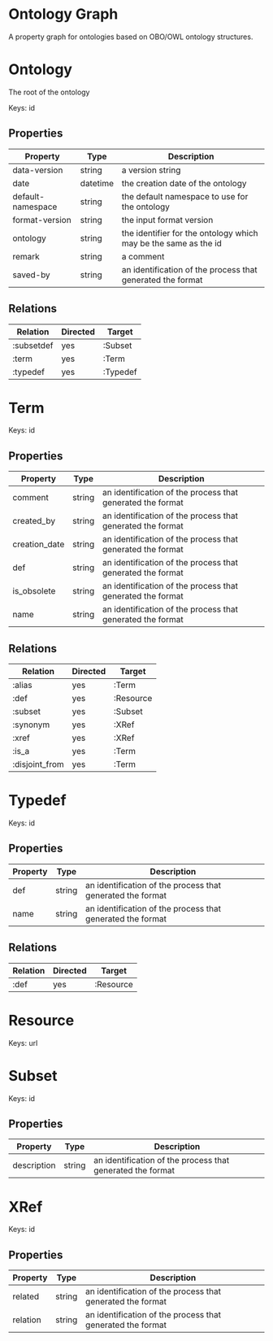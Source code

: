 
# Ontology Graph

A property graph for ontologies based on OBO/OWL ontology structures.



# Ontology

The root of the ontology

Keys: id

## Properties

|Property|Type|Description|
|--------|----|-----------|
|data-version|string|a version string|
|date|datetime|the creation date of the ontology|
|default-namespace|string|the default namespace to use for the ontology|
|format-version|string|the input format version|
|ontology|string|the identifier for the ontology which may be the same as the id|
|remark|string|a comment|
|saved-by|string|an identification of the process that generated the format|

## Relations

|Relation|Directed|Target|
|--------|--------|------|
|:subsetdef|yes|:Subset|
|:term|yes|:Term|
|:typedef|yes|:Typedef|

# Term

Keys: id

## Properties

|Property|Type|Description|
|--------|----|-----------|
|comment|string|an identification of the process that generated the format|
|created_by|string|an identification of the process that generated the format|
|creation_date|string|an identification of the process that generated the format|
|def|string|an identification of the process that generated the format|
|is_obsolete|string|an identification of the process that generated the format|
|name|string|an identification of the process that generated the format|

## Relations

|Relation|Directed|Target|
|--------|--------|------|
|:alias|yes|:Term|
|:def|yes|:Resource|
|:subset|yes|:Subset|
|:synonym|yes|:XRef|
|:xref|yes|:XRef|
|:is_a|yes|:Term|
|:disjoint_from|yes|:Term|

# Typedef

Keys: id

## Properties

|Property|Type|Description|
|--------|----|-----------|
|def|string|an identification of the process that generated the format|
|name|string|an identification of the process that generated the format|

## Relations

|Relation|Directed|Target|
|--------|--------|------|
|:def|yes|:Resource|

# Resource

Keys: url

# Subset

Keys: id

## Properties

|Property|Type|Description|
|--------|----|-----------|
|description|string|an identification of the process that generated the format|

# XRef

Keys: id

## Properties

|Property|Type|Description|
|--------|----|-----------|
|related|string|an identification of the process that generated the format|
|relation|string|an identification of the process that generated the format|

